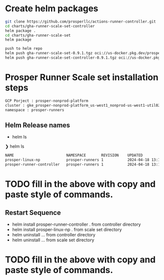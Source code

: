 # Create helm packages
```bash
git clone https://github.com/prosperllc/actions-runner-controller.git
cd charts/gha-runner-scale-set-controller
helm package .
cd charts/gha-runner-scale-set
helm package

push to helm repo
helm push gha-runner-scale-set-0.9.1.tgz oci://us-docker.pkg.dev/prosper-nonprod-registry/helm/action-runner-controller/gha-runner-scale-set
helm push gha-runner-scale-set-controller-0.9.1.tgz oci://us-docker.pkg.dev/prosper-nonprod-registry/helm/action-runner-controller/gha-runner-scale-set-controller
```




# Prosper Runner Scale set installation steps


```bash
GCP Porject : prosper-nonprod-platform
cluster : gke_prosper-nonprod-platform_us-west1_nonprod-us-west1-util02
namespace : prosper-runners
```


## Helm Release names

* helm ls

❯ helm ls
```bash
NAME                     	NAMESPACE      	REVISION	UPDATED                             	STATUS  	CHART                                	APP VERSION
prosper-linux-np         	prosper-runners	1       	2024-04-18 13:19:02.480947 -0700 PDT	deployed	gha-runner-scale-set-0.9.1           	0.9.1
prosper-runner-controller	prosper-runners	1       	2024-04-18 13:18:00.067012 -0700 PDT	deployed	gha-runner-scale-set-controller-0.9.1	0.9.1
```


# TODO fill in the above with copy and paste style of commands. 


## Restart Sequence 


* helm install prosper-runner-controller . from controller directory
* helm install prosper-linux-np . from scale set directory
* helm uninstall ... from controller directory
* helm uninstall ... from scale set directory

# TODO fill in the above with copy and paste style of commands. 



